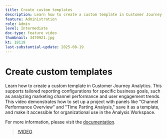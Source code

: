 ```yaml
---
title: Create custom templates
description: Learn how to create a custom template in Customer Journey Analytics.
feature: Administration
role: Admin
level: Intermediate
doc-type: feature video
thumbnail: 3470921.jpg
kt: 18119
last-substantial-update: 2025-08-19
---
```

# Create custom templates

Learn how to create a custom template in Customer Journey Analytics. This supports tailored reporting configurations for specific business goals, such as analyzing marketing channel performance and user engagement trends. This video demonstrates how to set up a project with panels like "Channel Performance Overview" and "Time Parting Analysis," save it as a template, and make it accessible for organizational use in the Analysis Workspace.

For more information, please visit the [documentation](https://experienceleague.adobe.com/en/docs/analytics-platform/using/cja-workspace/templates/create-templates).

>[!VIDEO](https://video.tv.adobe.com/v/3470921/?learn=on)
